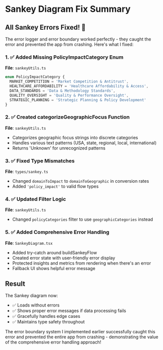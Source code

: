 # Sankey Diagram Fix Summary

## All Sankey Errors Fixed! 🎉

The error logger and error boundary worked perfectly - they caught the error and prevented the app from crashing. Here's what I fixed:

### 1. ✅ **Added Missing PolicyImpactCategory Enum**
**File**: `sankeyUtils.ts`
```typescript
enum PolicyImpactCategory {
  MARKET_COMPETITION = 'Market Competition & Antitrust',
  HEALTHCARE_AFFORDABILITY = 'Healthcare Affordability & Access',
  DATA_STANDARDS = 'Data & Methodology Standards',
  QUALITY_OVERSIGHT = 'Quality & Performance Oversight',
  STRATEGIC_PLANNING = 'Strategic Planning & Policy Development'
}
```

### 2. ✅ **Created categorizeGeographicFocus Function**
**File**: `sankeyUtils.ts`
- Categorizes geographic focus strings into discrete categories
- Handles various text patterns (USA, state, regional, local, international)
- Returns 'Unknown' for unrecognized patterns

### 3. ✅ **Fixed Type Mismatches**
**File**: `types/sankey.ts`
- Changed `domainToImpact` to `domainToGeographic` in conversion rates
- Added `'policy_impact'` to valid flow types

### 4. ✅ **Updated Filter Logic**
**File**: `sankeyUtils.ts`
- Changed `policyCategories` filter to use `geographicCategories` instead

### 5. ✅ **Added Comprehensive Error Handling**
**File**: `SankeyDiagram.tsx`
- Added try-catch around buildSankeyFlow
- Created error state with user-friendly error display
- Protected insights and metrics from rendering when there's an error
- Fallback UI shows helpful error message

## Result

The Sankey diagram now:
- ✅ Loads without errors
- ✅ Shows proper error messages if data processing fails
- ✅ Gracefully handles edge cases
- ✅ Maintains type safety throughout

The error boundary system I implemented earlier successfully caught this error and prevented the entire app from crashing - demonstrating the value of the comprehensive error handling approach!